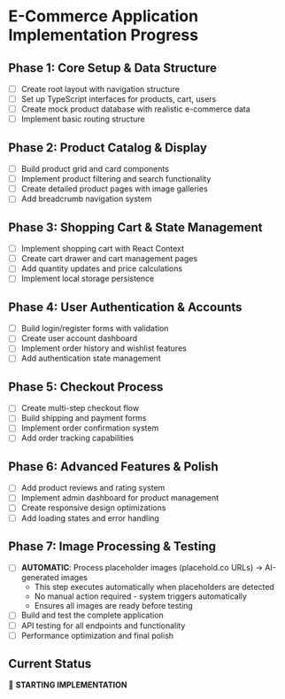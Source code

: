 # E-Commerce Application Implementation Progress

## Phase 1: Core Setup & Data Structure
- [ ] Create root layout with navigation structure
- [ ] Set up TypeScript interfaces for products, cart, users
- [ ] Create mock product database with realistic e-commerce data
- [ ] Implement basic routing structure

## Phase 2: Product Catalog & Display
- [ ] Build product grid and card components
- [ ] Implement product filtering and search functionality
- [ ] Create detailed product pages with image galleries
- [ ] Add breadcrumb navigation system

## Phase 3: Shopping Cart & State Management
- [ ] Implement shopping cart with React Context
- [ ] Create cart drawer and cart management pages
- [ ] Add quantity updates and price calculations
- [ ] Implement local storage persistence

## Phase 4: User Authentication & Accounts
- [ ] Build login/register forms with validation
- [ ] Create user account dashboard
- [ ] Implement order history and wishlist features
- [ ] Add authentication state management

## Phase 5: Checkout Process
- [ ] Create multi-step checkout flow
- [ ] Build shipping and payment forms
- [ ] Implement order confirmation system
- [ ] Add order tracking capabilities

## Phase 6: Advanced Features & Polish
- [ ] Add product reviews and rating system
- [ ] Implement admin dashboard for product management
- [ ] Create responsive design optimizations
- [ ] Add loading states and error handling

## Phase 7: Image Processing & Testing
- [ ] **AUTOMATIC**: Process placeholder images (placehold.co URLs) → AI-generated images
  - This step executes automatically when placeholders are detected
  - No manual action required - system triggers automatically
  - Ensures all images are ready before testing
- [ ] Build and test the complete application
- [ ] API testing for all endpoints and functionality
- [ ] Performance optimization and final polish

## Current Status
🚀 **STARTING IMPLEMENTATION**